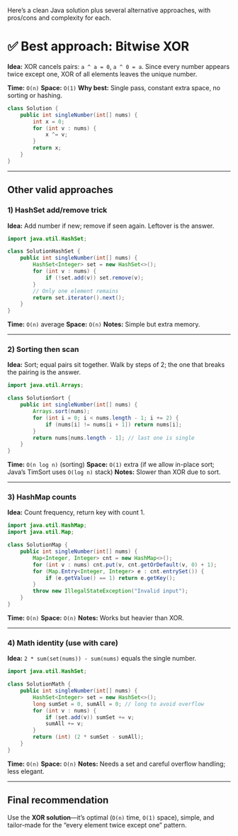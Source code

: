 Here’s a clean Java solution plus several alternative approaches, with pros/cons and complexity for each.

# ✅ Best approach: Bitwise XOR

**Idea:** XOR cancels pairs: `a ^ a = 0`, `a ^ 0 = a`. Since every number appears twice except one, XOR of all elements
leaves the unique number.

**Time:** `O(n)`
**Space:** `O(1)`
**Why best:** Single pass, constant extra space, no sorting or hashing.

```java
class Solution {
    public int singleNumber(int[] nums) {
        int x = 0;
        for (int v : nums) {
            x ^= v;
        }
        return x;
    }
}
```

---

## Other valid approaches

### 1) HashSet add/remove trick

**Idea:** Add number if new; remove if seen again. Leftover is the answer.

```java
import java.util.HashSet;

class SolutionHashSet {
    public int singleNumber(int[] nums) {
        HashSet<Integer> set = new HashSet<>();
        for (int v : nums) {
            if (!set.add(v)) set.remove(v);
        }
        // Only one element remains
        return set.iterator().next();
    }
}
```

**Time:** `O(n)` average
**Space:** `O(n)`
**Notes:** Simple but extra memory.

---

### 2) Sorting then scan

**Idea:** Sort; equal pairs sit together. Walk by steps of 2; the one that breaks the pairing is the answer.

```java
import java.util.Arrays;

class SolutionSort {
    public int singleNumber(int[] nums) {
        Arrays.sort(nums);
        for (int i = 0; i < nums.length - 1; i += 2) {
            if (nums[i] != nums[i + 1]) return nums[i];
        }
        return nums[nums.length - 1]; // last one is single
    }
}
```

**Time:** `O(n log n)` (sorting)
**Space:** `O(1)` extra (if we allow in-place sort; Java’s TimSort uses `O(log n)` stack)
**Notes:** Slower than XOR due to sort.

---

### 3) HashMap counts

**Idea:** Count frequency, return key with count 1.

```java
import java.util.HashMap;
import java.util.Map;

class SolutionMap {
    public int singleNumber(int[] nums) {
        Map<Integer, Integer> cnt = new HashMap<>();
        for (int v : nums) cnt.put(v, cnt.getOrDefault(v, 0) + 1);
        for (Map.Entry<Integer, Integer> e : cnt.entrySet()) {
            if (e.getValue() == 1) return e.getKey();
        }
        throw new IllegalStateException("Invalid input");
    }
}
```

**Time:** `O(n)`
**Space:** `O(n)`
**Notes:** Works but heavier than XOR.

---

### 4) Math identity (use with care)

**Idea:** `2 * sum(set(nums)) - sum(nums)` equals the single number.

```java
import java.util.HashSet;

class SolutionMath {
    public int singleNumber(int[] nums) {
        HashSet<Integer> set = new HashSet<>();
        long sumSet = 0, sumAll = 0; // long to avoid overflow
        for (int v : nums) {
            if (set.add(v)) sumSet += v;
            sumAll += v;
        }
        return (int) (2 * sumSet - sumAll);
    }
}
```

**Time:** `O(n)`
**Space:** `O(n)`
**Notes:** Needs a set and careful overflow handling; less elegant.

---

## Final recommendation

Use the **XOR solution**—it’s optimal (`O(n)` time, `O(1)` space), simple, and tailor-made for the “every element twice
except one” pattern.
